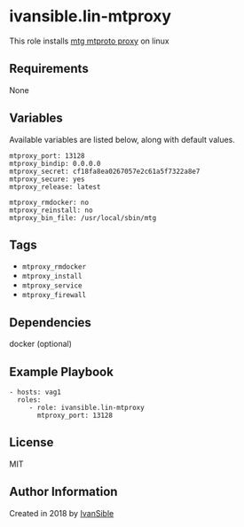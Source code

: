 # ivansible.lin-mtproxy
This role installs [mtg mtproto proxy](https://github.com/9seconds/mtg) on linux


## Requirements

None


## Variables

Available variables are listed below, along with default values.

    mtproxy_port: 13128
    mtproxy_bindip: 0.0.0.0
    mtproxy_secret: cf18fa8ea0267057e2c61a5f7322a8e7
    mtproxy_secure: yes
    mtproxy_release: latest

    mtproxy_rmdocker: no
    mtproxy_reinstall: no
    mtproxy_bin_file: /usr/local/sbin/mtg


## Tags

- `mtproxy_rmdocker`
- `mtproxy_install`
- `mtproxy_service`
- `mtproxy_firewall`


## Dependencies

docker (optional)


## Example Playbook

    - hosts: vag1
      roles:
         - role: ivansible.lin-mtproxy
           mtproxy_port: 13128


## License

MIT

## Author Information

Created in 2018 by [IvanSible](https://github.com/ivansible)
